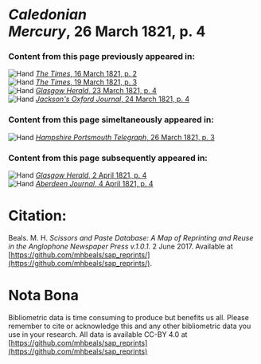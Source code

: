 # *Caledonian Mercury*, 26 March 1821, p. 4  
  
### Content from this page previously appeared in:  
![Hand](http://scissorsandpaste.net/wp-content/uploads/2017/06/smallhandpointer.png) [*The Times*, 16 March 1821, p. 2](https://mhbeals.github.io/sap_html/The-Times/The-Times-16-March-1821-p-2)  
![Hand](http://scissorsandpaste.net/wp-content/uploads/2017/06/smallhandpointer.png) [*The Times*, 19 March 1821, p. 3](https://mhbeals.github.io/sap_html/The-Times/The-Times-19-March-1821-p-3)  
![Hand](http://scissorsandpaste.net/wp-content/uploads/2017/06/smallhandpointer.png) [*Glasgow Herald*, 23 March 1821, p. 4](https://mhbeals.github.io/sap_html/Glasgow-Herald/Glasgow-Herald-23-March-1821-p-4)  
![Hand](http://scissorsandpaste.net/wp-content/uploads/2017/06/smallhandpointer.png) [*Jackson's Oxford Journal*, 24 March 1821, p. 4](https://mhbeals.github.io/sap_html/Jackson's-Oxford-Journal/Jackson's-Oxford-Journal-24-March-1821-p-4)  
  
### Content from this page simeltaneously appeared in:  
![Hand](http://scissorsandpaste.net/wp-content/uploads/2017/06/smallhandpointer.png) [*Hampshire Portsmouth Telegraph*, 26 March 1821, p. 3](https://mhbeals.github.io/sap_html/Hampshire-Portsmouth-Telegraph/Hampshire-Portsmouth-Telegraph-26-March-1821-p-3)  
  
### Content from this page subsequently appeared in:  
![Hand](http://scissorsandpaste.net/wp-content/uploads/2017/06/smallhandpointer.png) [*Glasgow Herald*, 2 April 1821, p. 4](https://mhbeals.github.io/sap_html/Glasgow-Herald/Glasgow-Herald-2-April-1821-p-4)  
![Hand](http://scissorsandpaste.net/wp-content/uploads/2017/06/smallhandpointer.png) [*Aberdeen Journal*, 4 April 1821, p. 4](https://mhbeals.github.io/sap_html/Aberdeen-Journal/Aberdeen-Journal-4-April-1821-p-4)  


# Citation: 

Beals. M. H. *Scissors and Paste Database: A Map of Reprinting and Reuse in the Anglophone Newspaper Press v.1.0.1.* 2 June 2017. Available at [https://github.com/mhbeals/sap_reprints/](https://github.com/mhbeals/sap_reprints/). 

# Nota Bona

Bibliometric data is time consuming to produce but benefits us all. Please remember to cite or acknowledge this and any other bibliometric data you use in your research. All data is available CC-BY 4.0 at [https://github.com/mhbeals/sap_reprints](https://github.com/mhbeals/sap_reprints)